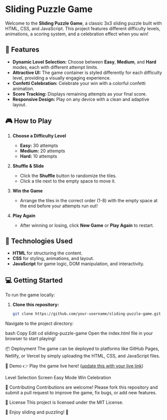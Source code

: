 
# Sliding Puzzle Game

Welcome to the **Sliding Puzzle Game**, a classic 3x3 sliding puzzle built with HTML, CSS, and JavaScript. This project features different difficulty levels, animations, a scoring system, and a celebration effect when you win!

## 🧩 Features

- **Dynamic Level Selection:** Choose between **Easy**, **Medium**, and **Hard** modes, each with different attempt limits.
- **Attractive UI:** The game container is styled differently for each difficulty level, providing a visually engaging experience.
- **Confetti Celebration:** Celebrate your win with a colorful confetti animation.
- **Score Tracking:** Displays remaining attempts as your final score.
- **Responsive Design:** Play on any device with a clean and adaptive layout.

## 🎮 How to Play

1. **Choose a Difficulty Level**  
   - **Easy:** 30 attempts  
   - **Medium:** 20 attempts  
   - **Hard:** 10 attempts  

2. **Shuffle & Slide**  
   - Click the **Shuffle** button to randomize the tiles.
   - Click a tile next to the empty space to move it.

3. **Win the Game**  
   - Arrange the tiles in the correct order (1-8) with the empty space at the end before your attempts run out!

4. **Play Again**  
   - After winning or losing, click **New Game** or **Play Again** to restart.

## 🚀 Technologies Used

- **HTML** for structuring the content.
- **CSS** for styling, animations, and layout.
- **JavaScript** for game logic, DOM manipulation, and interactivity.

## 💻 Getting Started

To run the game locally:

1. **Clone this repository:**
   ```bash
   git clone https://github.com/your-username/sliding-puzzle-game.git
Navigate to the project directory:

bash
Copy
Edit
cd sliding-puzzle-game
Open the index.html file in your browser to start playing!

📦 Deployment
The game can be deployed to platforms like GitHub Pages, Netlify, or Vercel by simply uploading the HTML, CSS, and JavaScript files.

🎉 Demo
👉 Play the game live here! ([update this with your live link](https://kpuzzlegameapp.tiiny.site/))


Level Selection Screen	Easy Mode	Win Celebration



🙌 Contributing
Contributions are welcome! Please fork this repository and submit a pull request to improve the game, fix bugs, or add new features.

📜 License
This project is licensed under the MIT License.

🎉 Enjoy sliding and puzzling! 🎉












